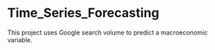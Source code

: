 # Time_Series_Forecasting
This project uses Google search volume to predict a macroeconomic variable. 
